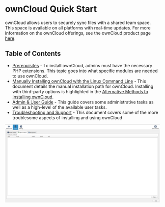 # ownCloud Quick Start

ownCloud allows users to securely sync files with a shared team space. This space is available on all platforms with real-time updates. For more information on the ownCloud offerings, see the ownCloud product page [here](https://owncloud.com/product/).

## Table of Contents
- [Prerequisites](PREREQ.md) - To install ownCloud, admins must have the necessary PHP extensions. This topic goes into what specific modules are needed to use ownCloud.
- [Manually Installing ownCloud with the Linux Command Line](MANUAL-INSTALL.md) - This document details the manual installation path for ownCloud. Installing with third-party options is highlighted in the [Alternative Methods to Installing ownCloud](ALT-INSTALL.md).
- [Admin & User Guide](GUIDE.md) - This guide covers some administrative tasks as well as a high-level of the available user tasks. 
- [Troubleshooting and Support](SUPPORT.md) - This document covers some of the more troublesome aspects of installing and using ownCloud

![Overview of ownCloud of Ubuntu](/img/owncloudstart.png)